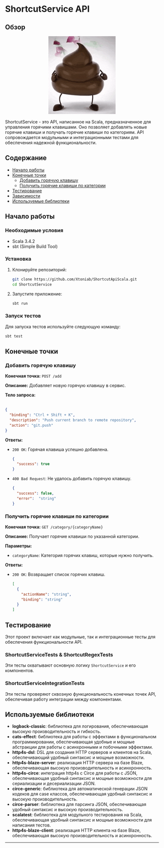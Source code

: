 
# ShortcutService API

## Обзор

<p align="center">
  <img src="logo.gif"/>
</p>

ShortcutService - это API, написанное на Scala, предназначенное для управления горячими клавишами. Оно позволяет добавлять новые горячие клавиши и получать горячие клавиши по категориям. API сопровождается модульными и интеграционными тестами для обеспечения надежной функциональности.

## Содержание
- [Начало работы](#начало-работы)
- [Конечные точки](#конечные-точки)
    - [Добавить горячую клавишу](#добавить-горячую-клавишу)
    - [Получить горячие клавиши по категории](#получить-горячие-клавиши-по-категории)
- [Тестирование](#тестирование)
- [Зависимости](#зависимости)
- [Используемые библиотеки](#используемые-библиотеки)

## Начало работы
### Необходимые условия
- Scala 3.4.2
- sbt (Simple Build Tool)

### Установка
1. Клонируйте репозиторий:
    ```bash
    git clone https://github.com/Xtoniab/ShortcutApiScala.git
    cd ShortcutService
    ```

2. Запустите приложение:
    ```bash
    sbt run
    ```

### Запуск тестов
Для запуска тестов используйте следующую команду:
```bash
sbt test
```

## Конечные точки
### Добавить горячую клавишу
**Конечная точка:** `POST /add`

**Описание:** Добавляет новую горячую клавишу в сервис.

**Тело запроса:**
```json

{
  "binding": "Ctrl + Shift + K",
  "description": "Push current branch to remote repository",
  "action": "git.push"
}
```

**Ответы:**
- `200 OK`: Горячая клавиша успешно добавлена.
  ```json
  {
    "success": true
  }
  ```
- `400 Bad Request`: Не удалось добавить горячую клавишу.
  ```json
  {
    "success": false,
    "error":  "string"
  }
  ```

### Получить горячие клавиши по категории
**Конечная точка:** `GET /category/{categoryName}`

**Описание:** Получает горячие клавиши по указанной категории.

**Параметры:**
- `categoryName`: Категория горячих клавиш, которые нужно получить.

**Ответы:**
- `200 OK`: Возвращает список горячих клавиш.
  ```json
  [
    {
      "actionName": "string",
      "binding": "string"
    }
  ]
  ```

## Тестирование
Этот проект включает как модульные, так и интеграционные тесты для обеспечения функциональности API.

### ShortcutServiceTests & ShortcutRegexTests 
Эти тесты охватывают основную логику `ShortcutService` и его компонентов.

### ShortcutServiceIntegrationTests
Эти тесты проверяют сквозную функциональность конечных точек API, обеспечивая работу интеграции между компонентами.

## Используемые библиотеки
- **logback-classic**: библиотека для логирования, обеспечивающая высокую производительность и гибкость.
- **cats-effect**: библиотека для работы с эффектами в функциональном программировании, обеспечивающая удобные и мощные абстракции для работы с асинхронными и побочными эффектами.
- **http4s-dsl**: DSL для создания HTTP серверов и клиентов на Scala, обеспечивающий удобный синтаксис и мощные возможности.
- **http4s-blaze-server**: реализация HTTP сервера на базе Blaze, обеспечивающая высокую производительность и асинхронность.
- **http4s-circe**: интеграция http4s с Circe для работы с JSON, обеспечивающая удобный синтаксис и мощные возможности для сериализации и десериализации JSON.
- **circe-generic**: библиотека для автоматической генерации JSON кодеков для case классов, обеспечивающая удобный синтаксис и высокую производительность.
- **circe-parser**: библиотека для парсинга JSON, обеспечивающая удобный синтаксис и высокую производительность.
- **scalatest**: библиотека для модульного тестирования на Scala, обеспечивающая удобный синтаксис и мощные возможности для написания тестов.
- **http4s-blaze-client**: реализация HTTP клиента на базе Blaze, обеспечивающая высокую производительность и асинхронность.

---